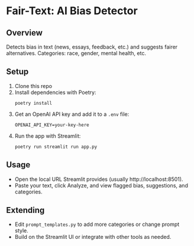 # Fair-Text: AI Bias Detector

## Overview
Detects bias in text (news, essays, feedback, etc.) and suggests fairer alternatives. Categories: race, gender, mental health, etc.

## Setup
1. Clone this repo
2. Install dependencies with Poetry:
   ```
   poetry install
   ```
3. Get an OpenAI API key and add it to a `.env` file:
   ```
   OPENAI_API_KEY=your-key-here
   ```
4. Run the app with Streamlit:
   ```
   poetry run streamlit run app.py
   ```

## Usage
- Open the local URL Streamlit provides (usually http://localhost:8501).
- Paste your text, click Analyze, and view flagged bias, suggestions, and categories.

## Extending
- Edit `prompt_templates.py` to add more categories or change prompt style.
- Build on the Streamlit UI or integrate with other tools as needed.